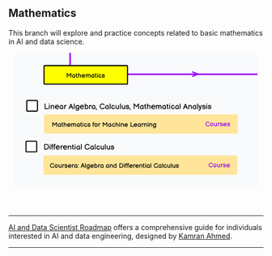 ## Mathematics
This branch will explore and practice concepts related to basic mathematics in AI and data science.

<div style="text-align:center">
    <img src="images/1-math.png" alt=" ">
</div>

</br>
</br>


---
[AI and Data Scientist Roadmap](https://roadmap.sh/ai-data-scientist?s=65dd2a1daec67f2e2aa43593) 
offers a comprehensive guide for individuals interested in AI and data engineering, designed by 
[Kamran Ahmed](https://github.com/kamranahmedse/developer-roadmap).

---

